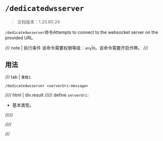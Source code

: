 # `/dedicatedwsserver`

> 文档版本：1.20.80.24

`/dedicatedwsserver`命令Attempts to connect to the websocket server on the provided URL.

/// note | 执行条件
该命令需要权限等级：`any`|`0`。该命令需要开启作弊。
///

## 用法

/// tab | `重载1`
```mcfunction
/dedicatedwsserver <serverUri:message>
```

//// html | div.result
///// define
`serverUri`: <!-- md:samp message -->

- 基本类型。


/////

////

///
